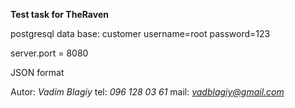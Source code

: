**Test task for TheRaven**



postgresql data base: customer
username=root
password=123


server.port = 8080

JSON format

Autor: _Vadim Blagiy_
tel: _096 128 03 61_
mail: _*vadblagiy@gmail.com*_

